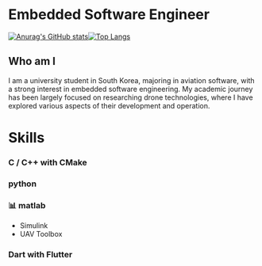 # Embedded Software Engineer
[![Anurag's GitHub stats](https://github-readme-stats.vercel.app/api?username=HarryKito&theme=synthwave)](https://github.com/anuraghazra/github-readme-stats)[![Top Langs](https://github-readme-stats.vercel.app/api/top-langs/?username=HarryKito&layout=compact&hide=jupyter%20notebook)](https://github.com/anuraghazra/github-readme-stats)
## Who am I
I am a university student in South Korea, majoring in aviation software, with a strong interest in embedded software engineering. My academic journey has been largely focused on researching drone technologies, where I have explored various aspects of their development and operation.

# Skills
### C / C++ with CMake
### python
### 📊 matlab
* Simulink
* UAV Toolbox
### Dart with Flutter

<!--
### Developed Precision Landing migration to Ardupilot project for open source
from https://github.com/haiiron/ardupilot
-->
